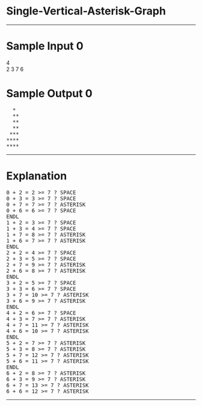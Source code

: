 # Single-Vertical-Asterisk-Graph
---  
# Sample Input 0
4  
2 3 7 6  
# Sample Output 0
<pre>
  *
  **
  **
  **
 ***
****
****
</pre>
---  
# Explanation
<pre>
0 + 2 = 2 >= 7 ? SPACE
0 + 3 = 3 >= 7 ? SPACE
0 + 7 = 7 >= 7 ? ASTERISK
0 + 6 = 6 >= 7 ? SPACE
ENDL
1 + 2 = 3 >= 7 ? SPACE
1 + 3 = 4 >= 7 ? SPACE
1 + 7 = 8 >= 7 ? ASTERISK
1 + 6 = 7 >= 7 ? ASTERISK
ENDL
2 + 2 = 4 >= 7 ? SPACE
2 + 3 = 5 >= 7 ? SPACE
2 + 7 = 9 >= 7 ? ASTERISK
2 + 6 = 8 >= 7 ? ASTERISK
ENDL
3 + 2 = 5 >= 7 ? SPACE
3 + 3 = 6 >= 7 ? SPACE
3 + 7 = 10 >= 7 ? ASTERISK
3 + 6 = 9 >= 7 ? ASTERISK
ENDL
4 + 2 = 6 >= 7 ? SPACE
4 + 3 = 7 >= 7 ? ASTERISK
4 + 7 = 11 >= 7 ? ASTERISK
4 + 6 = 10 >= 7 ? ASTERISK
ENDL
5 + 2 = 7 >= 7 ? ASTERISK
5 + 3 = 8 >= 7 ? ASTERISK
5 + 7 = 12 >= 7 ? ASTERISK
5 + 6 = 11 >= 7 ? ASTERISK
ENDL
6 + 2 = 8 >= 7 ? ASTERISK
6 + 3 = 9 >= 7 ? ASTERISK
6 + 7 = 13 >= 7 ? ASTERISK
6 + 6 = 12 >= 7 ? ASTERISK
</pre>
---  
